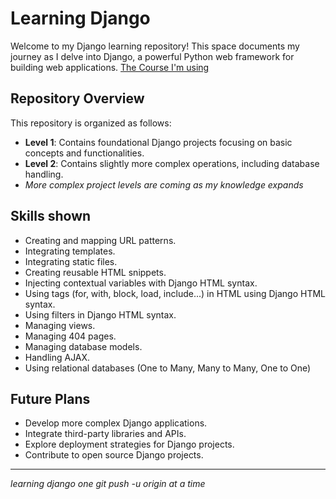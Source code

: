 # Learning Django

Welcome to my Django learning repository! This space documents my journey as I delve into Django, a powerful Python web framework for building web applications.
[The Course I'm using](https://www.udemy.com/course/python-django-the-practical-guide/)

## Repository Overview

This repository is organized as follows:

- **Level 1**: Contains foundational Django projects focusing on basic concepts and functionalities.
- **Level 2**: Contains slightly more complex operations, including database handling.
- *More complex project levels are coming as my knowledge expands*

## Skills shown

- Creating and mapping URL patterns.
- Integrating templates.
- Integrating static files.
- Creating reusable HTML snippets.
- Injecting contextual variables with Django HTML syntax.
- Using tags (for, with, block, load, include...) in HTML using Django HTML syntax.
- Using filters in Django HTML syntax.
- Managing views.
- Managing 404 pages.
- Managing database models.
- Handling AJAX.
- Using relational databases (One to Many, Many to Many, One to One)

## Future Plans

- Develop more complex Django applications.
- Integrate third-party libraries and APIs.
- Explore deployment strategies for Django projects.
- Contribute to open source Django projects.

---
*learning django one git push -u origin at a time*
